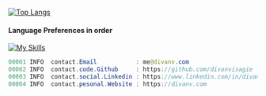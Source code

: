 
[![Top Langs](https://github-readme-stats-git-masterrstaa-rickstaa.vercel.app/api/top-langs/?username=divanvisagie&count_private=true&hide=html,jupyter%20notebook&layout=compact)](https://github.com/anuraghazra/github-readme-stats#top-languages-card)

#### Language Preferences in order
[![My Skills](https://skillicons.dev/icons?i=rust,go,nodejs,py,java)](https://skillicons.dev)

```java
00001 INFO  contact.Email           : me@divanv.com
00002 INFO  contact.code.Github     : https://github.com/divanvisagie
00003 INFO  contact.social.Linkedin : https://www.linkedin.com/in/divan-visagie
00004 INFO  contact.pesonal.Website : https://divanv.com
```
